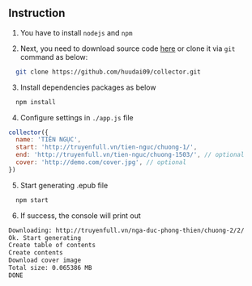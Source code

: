 ## Instruction

1. You have to install `nodejs` and `npm`

2. Next, you need to download source code [here](https://github.com/huudai09/collector/archive/master.zip) or clone it via `git` command as below:
```bash
  git clone https://github.com/huudai09/collector.git
```

3. Install dependencies packages as below
```bash
  npm install
```

4. Configure settings in `./app.js` file
```javascript
collector({
  name: 'TIÊN NGỤC',
  start: 'http://truyenfull.vn/tien-nguc/chuong-1/',
  end: 'http://truyenfull.vn/tien-nguc/chuong-1503/', // optional
  cover: 'http://demo.com/cover.jpg', // optional
})
```

5. Start generating .epub file
```bash
  npm start
```

6. If success, the console will print out
```bash
Downloading: http://truyenfull.vn/nga-duc-phong-thien/chuong-2/2/
Ok. Start generating
Create table of contents
Create contents
Download cover image
Total size: 0.065386 MB
DONE
```